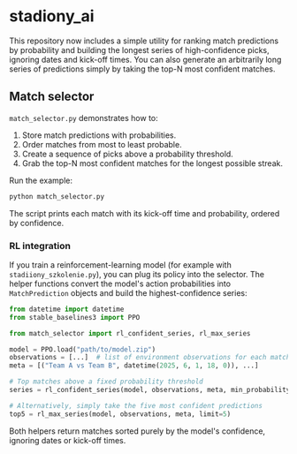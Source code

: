 # stadiony_ai

This repository now includes a simple utility for ranking match predictions by
probability and building the longest series of high-confidence picks, ignoring
dates and kick-off times. You can also generate an arbitrarily long series of
predictions simply by taking the top-N most confident matches.

## Match selector

`match_selector.py` demonstrates how to:

1. Store match predictions with probabilities.
2. Order matches from most to least probable.
3. Create a sequence of picks above a probability threshold.
4. Grab the top-N most confident matches for the longest possible streak.

Run the example:

```bash
python match_selector.py
```

The script prints each match with its kick-off time and probability,
ordered by confidence.

### RL integration

If you train a reinforcement-learning model (for example with
`stadiiony_szkolenie.py`), you can plug its policy into the selector. The
helper functions convert the model's action probabilities into
`MatchPrediction` objects and build the highest-confidence series:

```python
from datetime import datetime
from stable_baselines3 import PPO

from match_selector import rl_confident_series, rl_max_series

model = PPO.load("path/to/model.zip")
observations = [...]  # list of environment observations for each match
meta = [("Team A vs Team B", datetime(2025, 6, 1, 18, 0)), ...]

# Top matches above a fixed probability threshold
series = rl_confident_series(model, observations, meta, min_probability=0.6)

# Alternatively, simply take the five most confident predictions
top5 = rl_max_series(model, observations, meta, limit=5)
```

Both helpers return matches sorted purely by the model's confidence, ignoring
dates or kick-off times.
